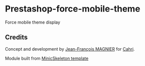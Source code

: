 Prestashop-force-mobile-theme
=============================

Force mobile theme display

Credits
-------
Concept and development by [Jean-François MAGNIER](http://www.linkedin.com/in/jfmagnier/) for [Cahri](http://www.cahri.com/).

Module built from [MinicSkeleton template](https://github.com/minicstudio/minicskeleton)


